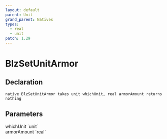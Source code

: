 ```yaml
---
layout: default
parent: Unit
grand_parent: Natives
types:
  - real
  - unit
patch: 1.29
---
```


# BlzSetUnitArmor

## Declaration

```
native BlzSetUnitArmor takes unit whichUnit, real armorAmount returns nothing
```

## Parameters
<dl>
  <dt>whichUnit `unit`</dt>
  <dd></dd>

  <dt>armorAmount `real`</dt>
  <dd></dd>
</dl>